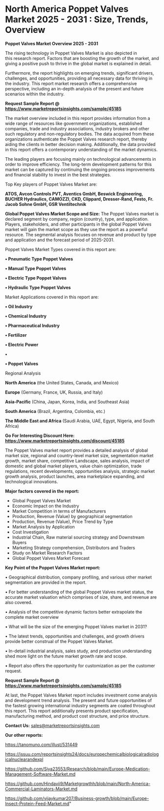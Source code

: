 # North America  Poppet Valves Market 2025 - 2031 : Size, Trends, Overview

<Strong> Poppet Valves Market Overview 2025 - 2031</strong>

The rising technology in Poppet Valves Market is also depicted in this research report. Factors that are boosting the growth of the market, and giving a positive push to thrive in the global market is explained in detail.

Furthermore, the report highlights on emerging trends, significant drivers, challenges, and opportunities, providing all necessary data for thriving in the industry. This report market research offers a comprehensive perspective, including an in-depth analysis of the present and future scenarios within the industry.

<strong>Request Sample Report @ <a href=https://www.marketreportsinsights.com/sample/45185>https://www.marketreportsinsights.com/sample/45185</a></strong>

The market overview included in this report provides information from a wide range of resources like government organizations, established companies, trade and industry associations, industry brokers and other such regulatory and non-regulatory bodies. The data acquired from these organizations authenticate the Poppet Valves research report, thereby aiding the clients in better decision making. Additionally, the data provided in this report offers a contemporary understanding of the market dynamics.

The leading players are focusing mainly on technological advancements in order to improve efficiency. The long-term development patterns for this market can be captured by continuing the ongoing process improvements and financial stability to invest in the best strategies.

Top Key players of Poppet Valves Market are:

<strong>ATOS, Avcon Controls PVT, Aventics GmbH, Beswick Engineering, BUCHER Hydraulics, CAMOZZI, CKD, Clippard, Dresser-Rand, Festo, Fr. Jacob Sohne GmbH, GSR Ventiltechnik</strong>

<strong><b>Global Poppet Valves Market Scope and Size:</b></strong>
The Poppet Valves market is declared segment by company, region (country), type, and application. Players, stakeholders, and other participants in the global Poppet Valves market will gain the market scope as they use the report as a powerful resource. The segmental analysis focuses on revenue and product by type and application and the forecast period of 2025-2031.

Poppet Valves Market Types covered in this report are:

<strong>•  Pneumatic Type Poppet Valves

•  Manual Type Poppet Valves

•  Electric Type Poppet Valves

•  Hydraulic Type Poppet Valves</strong>

Market Applications covered in this report are:

<strong>•  Oil Industry

•  Chemical Industry

•  Pharmaceutical Industry

•  Fertilizer

•  Electric Power

•  

•  Poppet Valves</strong> 

Regional Analysis

<strong>North America</strong> (the United States, Canada, and Mexico)

<strong>Europe</strong> (Germany, France, UK, Russia, and Italy)

<strong>Asia-Pacific</strong> (China, Japan, Korea, India, and Southeast Asia)

<strong>South America</strong> (Brazil, Argentina, Colombia, etc.)

<strong>The Middle East and Africa</strong> (Saudi Arabia, UAE, Egypt, Nigeria, and South Africa)

<strong>Go For Interesting Discount Here: <a href=https://www.marketreportsinsights.com/discount/45185>https://www.marketreportsinsights.com/discount/45185</a></strong>

The Poppet Valves market report provides a detailed analysis of global market size, regional and country-level market size, segmentation market growth, market share, competitive Landscape, sales analysis, impact of domestic and global market players, value chain optimization, trade regulations, recent developments, opportunities analysis, strategic market growth analysis, product launches, area marketplace expanding, and technological innovations.

<strong><b>Major factors covered in the report:</b></strong>
<ul>
  <li>Global Poppet Valves Market </li>
  <li>Economic Impact on the Industry</li>
  <li>Market Competition in terms of Manufacturers</li>
  <li>Production, Revenue (Value) by geographical segmentation</li>
  <li>Production, Revenue (Value), Price Trend by Type</li>
  <li>Market Analysis by Application</li>
  <li>Cost Investigation</li>
  <li>Industrial Chain, Raw material sourcing strategy and Downstream Buyers</li>
  <li>Marketing Strategy comprehension, Distributors and Traders</li>
  <li>Study on Market Research Factors</li>
  <li>Global Poppet Valves Market Forecast</li>
</ul>

<strong><b>Key Point of the Poppet Valves Market report:</b></strong>

• Geographical distribution, company profiling, and various other market segmentation are provided in the report.

• For better understanding of the global Poppet Valves market status, the accurate market valuation which comprises of size, share, and revenue are also covered.

• Analysis of the competitive dynamic factors better extrapolate the complete market overview

• What will be the size of the emerging Poppet Valves market in 2031?

• The latest trends, opportunities and challenges, and growth drivers provide better construal of the Poppet Valves Market.

• In-detail industrial analysis, sales study, and production understanding shed more light on the future market growth rate and scope.

• Report also offers the opportunity for customization as per the customer request.

<strong>Request Sample Report @ <a href=https://www.marketreportsinsights.com/sample/45185>https://www.marketreportsinsights.com/sample/45185</a></strong>

At last, the Poppet Valves Market report includes investment come analysis and development trend analysis. The present and future opportunities of the fastest growing international industry segments are coated throughout this report. This report additionally presents product specification, manufacturing method, and product cost structure, and price structure.

<strong>Contact Us:</strong>
sales@marketreportsinsights.com

<strong>Our other reports:</strong>

<a href=https://tanomuno.com/illust/531449>https://tanomuno.com/illust/531449</a>

<a href=https://issuu.com/reportsinsights24/docs/europechemicalbiologicalradiologicalnuclearandexpl>https://issuu.com/reportsinsights24/docs/europechemicalbiologicalradiologicalnuclearandexpl</a>

<a href=https://github.com/Siya23553/Research/blob/main/Europe-Medication-Management-Software-Market.md>https://github.com/Siya23553/Research/blob/main/Europe-Medication-Management-Software-Market.md</a>

<a href=https://github.com/Hindavii9/Marketgrowthh/blob/main/North-America-Commercial-Laminators-Market.md>https://github.com/Hindavii9/Marketgrowthh/blob/main/North-America-Commercial-Laminators-Market.md</a>

<a href=https://github.com/vijaykumar207/Business-growth/blob/main/Europe-Insect-Protein-Feed-Market.md>https://github.com/vijaykumar207/Business-growth/blob/main/Europe-Insect-Protein-Feed-Market.md</a>"
